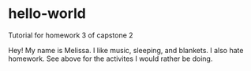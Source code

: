 # hello-world
Tutorial for homework 3 of capstone 2

Hey! My name is Melissa. I like music, sleeping, and blankets.
I also hate homework. See above for the activites I would rather 
be doing. 
